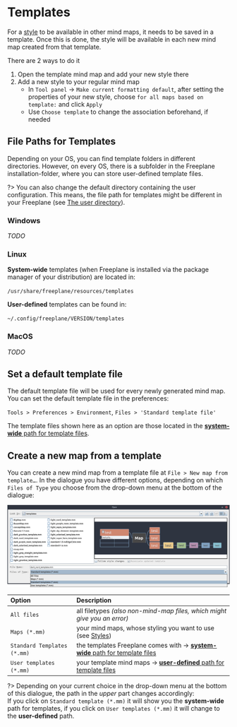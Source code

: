 <!-- toc -->


# Templates

For a [style](styles.md) to be available in other mind maps, it needs to be saved in a template.
Once this is done, the style will be available in each new mind map created from that template.

There are 2 ways to do it
1. Open the template mind map and add your new style there
2. Add a new style to your regular mind map
   * In `Tool panel` → `Make current formatting default`, after setting the properties of your new style, choose `for all maps based on template:` and click `Apply`
   * Use `Choose template` to change the association beforehand, if needed

## File Paths for Templates

Depending on your OS, you can find template folders in different directories. 
However, on every OS, there is a subfolder in the Freeplane installation-folder, where you can store user-defined template files.

?> You can also change the default directory containing the user configuration.
This means, the file path for templates might be different in your Freeplane (see [The user directory](#the-user-directory)).

### Windows

<!-- FIXME: where are the locations on Windows? -->
*TODO*

### Linux

**System-wide** templates (when Freeplane is installed via the package manager of your distribution) are located in:

`/usr/share/freeplane/resources/templates`

**User-defined** templates can be found in:

`~/.config/freeplane/VERSION/templates`

### MacOS

<!-- FIXME: where are the locations on MacOS? -->
*TODO*

## Set a default template file

The default template file will be used for every newly generated mind map.
You can set the default template file in the preferences:

`Tools > Preferences > Environment`, `Files > 'Standard template file'`

The template files shown here as an option are those located in the [**system-wide** path for template files](#file-paths-for-templates).

## Create a new map from a template

You can create a new mind map from a template file at `File > New map from template…`.
In the dialogue you have different options, depending on which `Files of Type` you choose from the drop-down menu at the bottom of the dialogue:

![Menu `New map from template…`](../images/fp_1914_new_map_from_template.png ':size=x200')

| **Option** | **Description**                                                                                           |
| :--- |:----------------------------------------------------------------------------------------------------------|
| `All files` | all filetypes _(also non-mind-map files, which might give you an error)_                                  |
| `Maps (*.mm)` | your mind maps, whose styling you want to use (see [Styles](styles.md))                                    |
| `Standard Templates (*.mm)` | the templates Freeplane comes with → [**system-wide** path for template files](#file-paths-for-templates) |
| `User templates (*.mm)` | your template mind maps → [**user-defined** path for template files](#file-paths-for-templates)            |

?> Depending on your current choice in the drop-down menu at the bottom of this dialogue, the path in the _upper_ part changes accordingly:\
If you click on `Standard template (*.mm)` it will show you the **system-wide** path for templates, if you click on `User templates (*.mm)` it will change to the **user-defined** path.
